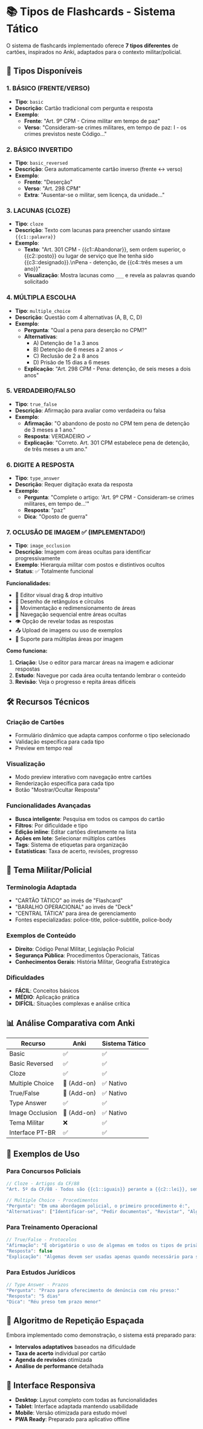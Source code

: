 # 📚 Tipos de Flashcards - Sistema Tático

O sistema de flashcards implementado oferece **7 tipos diferentes** de cartões, inspirados no Anki, adaptados para o contexto militar/policial.

## 🎯 Tipos Disponíveis

### 1. **BÁSICO (FRENTE/VERSO)**
- **Tipo**: `basic`
- **Descrição**: Cartão tradicional com pergunta e resposta
- **Exemplo**:
  - **Frente**: "Art. 9º CPM - Crime militar em tempo de paz"
  - **Verso**: "Consideram-se crimes militares, em tempo de paz: I - os crimes previstos neste Código..."

### 2. **BÁSICO INVERTIDO**
- **Tipo**: `basic_reversed`
- **Descrição**: Gera automaticamente cartão inverso (frente ↔ verso)
- **Exemplo**:
  - **Frente**: "Deserção"
  - **Verso**: "Art. 298 CPM"
  - **Extra**: "Ausentar-se o militar, sem licença, da unidade..."

### 3. **LACUNAS (CLOZE)**
- **Tipo**: `cloze`
- **Descrição**: Texto com lacunas para preencher usando sintaxe `{{c1::palavra}}`
- **Exemplo**:
  - **Texto**: "Art. 301 CPM - {{c1::Abandonar}}, sem ordem superior, o {{c2::posto}} ou lugar de serviço que lhe tenha sido {{c3::designado}}.\nPena - detenção, de {{c4::três meses a um ano}}"
  - **Visualização**: Mostra lacunas como `___` e revela as palavras quando solicitado

### 4. **MÚLTIPLA ESCOLHA**
- **Tipo**: `multiple_choice`
- **Descrição**: Questão com 4 alternativas (A, B, C, D)
- **Exemplo**:
  - **Pergunta**: "Qual a pena para deserção no CPM?"
  - **Alternativas**: 
    - A) Detenção de 1 a 3 anos
    - B) Detenção de 6 meses a 2 anos ✓
    - C) Reclusão de 2 a 8 anos
    - D) Prisão de 15 dias a 6 meses
  - **Explicação**: "Art. 298 CPM - Pena: detenção, de seis meses a dois anos"

### 5. **VERDADEIRO/FALSO**
- **Tipo**: `true_false`
- **Descrição**: Afirmação para avaliar como verdadeira ou falsa
- **Exemplo**:
  - **Afirmação**: "O abandono de posto no CPM tem pena de detenção de 3 meses a 1 ano."
  - **Resposta**: VERDADEIRO ✓
  - **Explicação**: "Correto. Art. 301 CPM estabelece pena de detenção, de três meses a um ano."

### 6. **DIGITE A RESPOSTA**
- **Tipo**: `type_answer`
- **Descrição**: Requer digitação exata da resposta
- **Exemplo**:
  - **Pergunta**: "Complete o artigo: 'Art. 9º CPM - Consideram-se crimes militares, em tempo de...'"
  - **Resposta**: "paz"
  - **Dica**: "Oposto de guerra"

### 7. **OCLUSÃO DE IMAGEM** ✅ (IMPLEMENTADO!)
- **Tipo**: `image_occlusion`
- **Descrição**: Imagem com áreas ocultas para identificar progressivamente
- **Exemplo**: Hierarquia militar com postos e distintivos ocultos
- **Status**: ✅ Totalmente funcional

**Funcionalidades:**
- 🎨 Editor visual drag & drop intuitivo
- 📐 Desenho de retângulos e círculos
- 🔄 Movimentação e redimensionamento de áreas
- 📍 Navegação sequencial entre áreas ocultas
- 👁️ Opção de revelar todas as respostas
- 📤 Upload de imagens ou uso de exemplos
- 💾 Suporte para múltiplas áreas por imagem

**Como funciona:**
1. **Criação**: Use o editor para marcar áreas na imagem e adicionar respostas
2. **Estudo**: Navegue por cada área oculta tentando lembrar o conteúdo
3. **Revisão**: Veja o progresso e repita áreas difíceis

## 🛠️ Recursos Técnicos

### **Criação de Cartões**
- Formulário dinâmico que adapta campos conforme o tipo selecionado
- Validação específica para cada tipo
- Preview em tempo real

### **Visualização**
- Modo preview interativo com navegação entre cartões
- Renderização específica para cada tipo
- Botão "Mostrar/Ocultar Resposta"

### **Funcionalidades Avançadas**
- **Busca inteligente**: Pesquisa em todos os campos do cartão
- **Filtros**: Por dificuldade e tipo
- **Edição inline**: Editar cartões diretamente na lista
- **Ações em lote**: Selecionar múltiplos cartões
- **Tags**: Sistema de etiquetas para organização
- **Estatísticas**: Taxa de acerto, revisões, progresso

## 🎨 Tema Militar/Policial

### **Terminologia Adaptada**
- "CARTÃO TÁTICO" ao invés de "Flashcard"
- "BARALHO OPERACIONAL" ao invés de "Deck"
- "CENTRAL TÁTICA" para área de gerenciamento
- Fontes especializadas: police-title, police-subtitle, police-body

### **Exemplos de Conteúdo**
- **Direito**: Código Penal Militar, Legislação Policial
- **Segurança Pública**: Procedimentos Operacionais, Táticas
- **Conhecimentos Gerais**: História Militar, Geografia Estratégica

### **Dificuldades**
- **FÁCIL**: Conceitos básicos
- **MÉDIO**: Aplicação prática
- **DIFÍCIL**: Situações complexas e análise crítica

## 📊 Análise Comparativa com Anki

| Recurso | Anki | Sistema Tático |
|---------|------|----------------|
| Basic | ✅ | ✅ |
| Basic Reversed | ✅ | ✅ |
| Cloze | ✅ | ✅ |
| Multiple Choice | 🔌 (Add-on) | ✅ Nativo |
| True/False | 🔌 (Add-on) | ✅ Nativo |
| Type Answer | ✅ | ✅ |
| Image Occlusion | 🔌 (Add-on) | ✅ Nativo |
| Tema Militar | ❌ | ✅ |
| Interface PT-BR | ✅ | ✅ |

## 🚀 Exemplos de Uso

### **Para Concursos Policiais**
```javascript
// Cloze - Artigos da CF/88
"Art. 5º da CF/88 - Todos são {{c1::iguais}} perante a {{c2::lei}}, sem distinção de qualquer natureza..."

// Multiple Choice - Procedimentos
"Pergunta": "Em uma abordagem policial, o primeiro procedimento é:",
"Alternativas": ["Identificar-se", "Pedir documentos", "Revistar", "Algemar"]
```

### **Para Treinamento Operacional**
```javascript
// True/False - Protocolos
"Afirmação": "É obrigatório o uso de algemas em todos os tipos de prisão."
"Resposta": false
"Explicação": "Algemas devem ser usadas apenas quando necessário para segurança."
```

### **Para Estudos Jurídicos**
```javascript
// Type Answer - Prazos
"Pergunta": "Prazo para oferecimento de denúncia com réu preso:"
"Resposta": "5 dias"
"Dica": "Réu preso tem prazo menor"
```

## 🔄 Algoritmo de Repetição Espaçada

Embora implementado como demonstração, o sistema está preparado para:
- **Intervalos adaptativos** baseados na dificuldade
- **Taxa de acerto** individual por cartão
- **Agenda de revisões** otimizada
- **Análise de performance** detalhada

## 📱 Interface Responsiva

- **Desktop**: Layout completo com todas as funcionalidades
- **Tablet**: Interface adaptada mantendo usabilidade
- **Mobile**: Versão otimizada para estudo móvel
- **PWA Ready**: Preparado para aplicativo offline